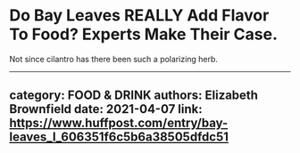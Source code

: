 # Do Bay Leaves REALLY Add Flavor To Food? Experts Make Their Case.

Not since cilantro has there been such a polarizing herb.

---
category: FOOD & DRINK
authors: Elizabeth Brownfield
date: 2021-04-07
link: https://www.huffpost.com/entry/bay-leaves_l_606351f6c5b6a38505dfdc51
---
